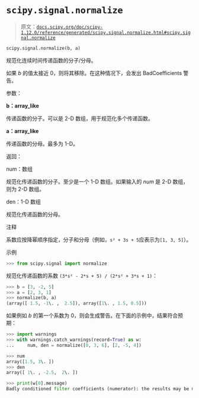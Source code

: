 # `scipy.signal.normalize`

> 原文：[`docs.scipy.org/doc/scipy-1.12.0/reference/generated/scipy.signal.normalize.html#scipy.signal.normalize`](https://docs.scipy.org/doc/scipy-1.12.0/reference/generated/scipy.signal.normalize.html#scipy.signal.normalize)

```py
scipy.signal.normalize(b, a)
```

规范化连续时间传递函数的分子/分母。

如果 *b* 的值太接近 0，则将其移除。在这种情况下，会发出 BadCoefficients 警告。

参数：

**b：array_like**

传递函数的分子。可以是 2-D 数组，用于规范化多个传递函数。

**a：array_like**

传递函数的分母。最多为 1-D。

返回：

num：数组

规范化传递函数的分子。至少是一个 1-D 数组。如果输入的 *num* 是 2-D 数组，则为 2-D 数组。

den：1-D 数组

规范化传递函数的分母。

注释

系数应按降幂顺序指定，分子和分母（例如，`s² + 3s + 5`应表示为`[1, 3, 5]`）。

示例

```py
>>> from scipy.signal import normalize 
```

规范化传递函数的系数 `(3*s² - 2*s + 5) / (2*s² + 3*s + 1)`：

```py
>>> b = [3, -2, 5]
>>> a = [2, 3, 1]
>>> normalize(b, a)
(array([ 1.5, -1\. ,  2.5]), array([1\. , 1.5, 0.5])) 
```

如果例如 *b* 的第一个系数为 0，则会生成警告。在下面的示例中，结果符合预期：

```py
>>> import warnings
>>> with warnings.catch_warnings(record=True) as w:
...     num, den = normalize([0, 3, 6], [2, -5, 4]) 
```

```py
>>> num
array([1.5, 3\. ])
>>> den
array([ 1\. , -2.5,  2\. ]) 
```

```py
>>> print(w[0].message)
Badly conditioned filter coefficients (numerator): the results may be meaningless 
```
